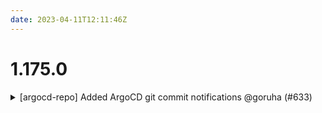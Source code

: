 ```yaml
---
date: 2023-04-11T12:11:46Z
---
```


# 1.175.0

<details>
  <summary>[argocd-repo] Added ArgoCD git commit notifications @goruha (#633)</summary>

### what
* [argocd-repo] Added ArgoCD git commit notifications

### why
* ArgoCD sync deployment

</details>